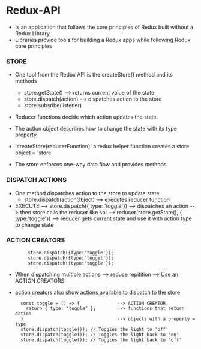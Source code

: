 # Redux-API

- Is an application that follows the core principles of Redux built without a Redux Library
- Libraries provide tools for building a Redux apps while following Redux core principles

### STORE
- One tool from the Redux API is the createStore() method and its methods
    - store.getState()               --> returns current value of the state
    - stote.dispatch(action)         --> dispatches action to the store
    - store.subsribe(listener)

- Reducer functions decide which action updates the state.
- The action object describes how to change the state with its type property
- 'createStore(reducerFunction)' a redux helper function creates a store object = 'store'
- The store enforces one-way data flow and provides methods
### DISPATCH ACTIONS
- One method dispatches action to the store to update state
    - store.dispatch(actionObject) --> executes reducer function
- EXECUTE
      --> store.dispatch({ type: 'toggle'}) --> dispatches an action
      --> then store calls the reducer like so:
            --> reducer(store.getState(), { type:'toggle'})
            --> reducer gets current state and use it with action type to change state
### ACTION CREATORS
            store.dispatch({Type:'toggle'});
            store.dispatch({type:'toggel'});
            store.dispatch({typo:'toggle'});
- When dispatching multiple actions --> reduce repitition --> Use an ACTION CREATORS
- action creators also show actions available to dispatch to the store
  
        const toggle = () => {              --> ACTION CREATOR
          return { type: "toggle" };        --> functions that return action 
        }                                   --> objects with a property = type
        store.dispatch(toggle()); // Toggles the light to 'off'
        store.dispatch(toggle()); // Toggles the light back to 'on'
        store.dispatch(toggle()); // Toggles the light back to 'off'
     
